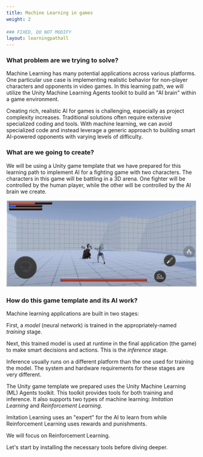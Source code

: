 ```yaml
---
title: Machine Learning in games
weight: 2

### FIXED, DO NOT MODIFY
layout: learningpathall
---
```


### What problem are we trying to solve?

Machine Learning has many potential applications across various platforms. One particular use case is implementing realistic behavior for non-player characters and opponents in video games. In this learning path, we will utilize the Unity Machine Learning Agents toolkit to build an "AI brain" within a game environment.

Creating rich, realistic AI for games is challenging, especially as project complexity increases. Traditional solutions often require extensive specialized coding and tools. With machine learning, we can avoid specialized code and instead leverage a generic approach to building smart AI-powered opponents with varying levels of difficulty.

### What are we going to create?

We will be using a Unity game template that we have prepared for this learning path to implement AI for a fighting game with two characters. The characters in this game will be battling in a 3D arena. One fighter will be controlled by the human player, while the other will be controlled by the AI brain we create.

![ML Gameplay](images/ml-gameplay.png "Figure 1. Our fighting game with AI opponent")

### How do this game template and its AI work?

Machine learning applications are built in two stages:

First, a _model_ (neural network) is trained in the appropriately-named _training_ stage.

Next, this trained model is used at runtime in the final application (the game) to make smart decisions and actions. This is the _inference_ stage.

Inference usually runs on a different platform than the one used for training the model. The system and hardware requirements for these stages are very different.

The Unity game template we prepared uses the Unity Machine Learning (ML) Agents toolkit. This toolkit provides tools for both training and inference. It also supports two types of machine learning: _Imitation Learning_ and _Reinforcement Learning_.

Imitation Learning uses an "expert" for the AI to learn from while Reinforcement Learning uses rewards and punishments.

We will focus on Reinforcement Learning.

Let's start by installing the necessary tools before diving deeper.
